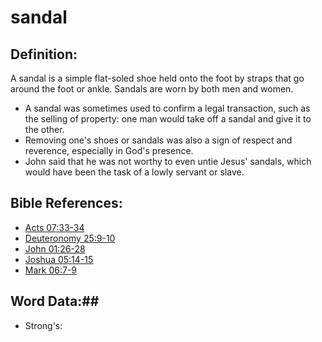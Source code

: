 # sandal #

## Definition: ##

A sandal is a simple flat-soled shoe held onto the foot by straps that go around the foot or ankle. Sandals are worn by both men and women.

* A sandal was sometimes used to confirm a legal transaction, such as the selling of property: one man would take off a sandal and give it to the other.
* Removing one's shoes or sandals was also a sign of respect and reverence, especially in God's presence.
* John said that he was not worthy to even untie Jesus' sandals, which would have been the task of a lowly servant or slave.

## Bible References: ##

* [Acts 07:33-34](rc://en/tn/help/act/07/33)
* [Deuteronomy 25:9-10](rc://en/tn/help/deu/25/09)
* [John 01:26-28](rc://en/tn/help/jhn/01/26)
* [Joshua 05:14-15](rc://en/tn/help/jos/05/14)
* [Mark 06:7-9](rc://en/tn/help/mrk/06/07)

## Word Data:##

* Strong's: 

